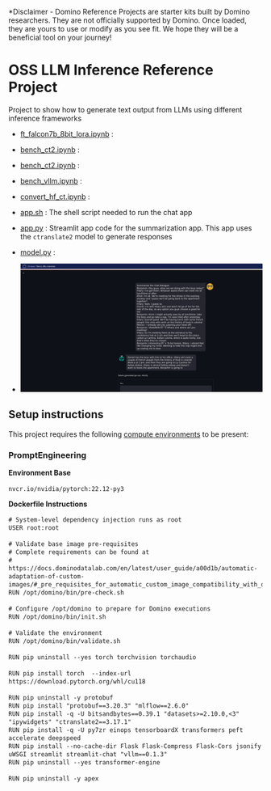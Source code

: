 *Disclaimer - Domino Reference Projects are starter kits built by Domino researchers. They are not officially supported by Domino. Once loaded, they are yours to use or modify as you see fit. We hope they will be a beneficial tool on your journey!

# OSS LLM Inference Reference Project
Project to show how to generate text output from LLMs using different inference frameworks

* [ft_falcon7b_8bit_lora.ipynb](ft_falcon7b_8bit_lora.ipynb) : 

* [bench_ct2.ipynb](bench_ct2.ipynb) : 

* [bench_ct2.ipynb](bench_ct2.ipynb) : 

* [bench_vllm.ipynb](bench_vllm.ipynb) :
  
* [convert_hf_ct.ipynb](convert_hf_ct.ipynb) :
  
* [app.sh](app.sh) : The shell script needed to run the chat app

* [app.py](app.py) : Streamlit app code for the summarization app. This app uses the `ctranslate2` model to generate responses

* [model.py](model.py) :
  
* ![Summarization app](summarization_app.png)

## Setup instructions

This project requires the following [compute environments](https://docs.dominodatalab.com/en/latest/user_guide/f51038/environments/) to be present:

### PromptEngineering
**Environment Base** 

`nvcr.io/nvidia/pytorch:22.12-py3`

**Dockerfile Instructions**

```
# System-level dependency injection runs as root
USER root:root

# Validate base image pre-requisites
# Complete requirements can be found at
# https://docs.dominodatalab.com/en/latest/user_guide/a00d1b/automatic-adaptation-of-custom-images/#_pre_requisites_for_automatic_custom_image_compatibility_with_domino
RUN /opt/domino/bin/pre-check.sh

# Configure /opt/domino to prepare for Domino executions
RUN /opt/domino/bin/init.sh

# Validate the environment
RUN /opt/domino/bin/validate.sh

RUN pip uninstall --yes torch torchvision torchaudio

RUN pip install torch  --index-url https://download.pytorch.org/whl/cu118

RUN pip uninstall -y protobuf
RUN pip install "protobuf==3.20.3" "mlflow==2.6.0"
RUN pip install -q -U bitsandbytes==0.39.1 "datasets>=2.10.0,<3" "ipywidgets" "ctranslate2==3.17.1"
RUN pip install -q -U py7zr einops tensorboardX transformers peft accelerate deepspeed
RUN pip install --no-cache-dir Flask Flask-Compress Flask-Cors jsonify uWSGI streamlit streamlit-chat "vllm==0.1.3"
RUN pip uninstall --yes transformer-engine

RUN pip uninstall -y apex
```
